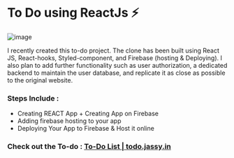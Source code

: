 # To Do using ReactJs ⚡

![image](https://user-images.githubusercontent.com/56159302/192938252-72501bc7-e4f9-461c-8860-4a8c501e6179.png)



I recently created this to-do project.  The clone has been built using React JS, React-hooks, Styled-component, and Firebase (hosting & Deploying). I also plan to add further functionality such as user authorization, a dedicated backend to maintain the user database, and replicate it as close as possible to the original website.


### Steps Include : 

- Creating REACT App + Creating App on Firebase
- Adding firebase hosting to your app
- Deploying Your App to Firebase & Host it online

### Check out the  To-do : [ To-Do List  |  todo.jassy.in ](https://todo.jassy.in)

###
